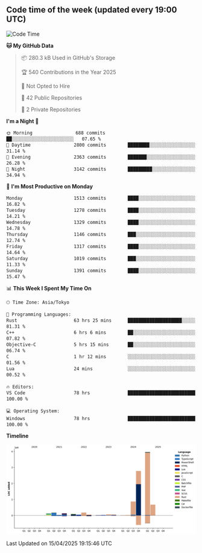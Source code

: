 ## Code time of the week (updated every 19:00 UTC)

<!--START_SECTION:waka-->
![Code Time](http://img.shields.io/badge/Code%20Time-4%2C706%20hrs%2019%20mins-blue)

**🐱 My GitHub Data** 

> 📦 280.3 kB Used in GitHub's Storage 
 > 
> 🏆 540 Contributions in the Year 2025
 > 
> 🚫 Not Opted to Hire
 > 
> 📜 42 Public Repositories 
 > 
> 🔑 2 Private Repositories 
 > 
**I'm a Night 🦉** 

```text
🌞 Morning                688 commits         ██░░░░░░░░░░░░░░░░░░░░░░░   07.65 % 
🌆 Daytime                2800 commits        ████████░░░░░░░░░░░░░░░░░   31.14 % 
🌃 Evening                2363 commits        ███████░░░░░░░░░░░░░░░░░░   26.28 % 
🌙 Night                  3142 commits        █████████░░░░░░░░░░░░░░░░   34.94 % 
```
📅 **I'm Most Productive on Monday** 

```text
Monday                   1513 commits        ████░░░░░░░░░░░░░░░░░░░░░   16.82 % 
Tuesday                  1278 commits        ████░░░░░░░░░░░░░░░░░░░░░   14.21 % 
Wednesday                1329 commits        ████░░░░░░░░░░░░░░░░░░░░░   14.78 % 
Thursday                 1146 commits        ███░░░░░░░░░░░░░░░░░░░░░░   12.74 % 
Friday                   1317 commits        ████░░░░░░░░░░░░░░░░░░░░░   14.64 % 
Saturday                 1019 commits        ███░░░░░░░░░░░░░░░░░░░░░░   11.33 % 
Sunday                   1391 commits        ████░░░░░░░░░░░░░░░░░░░░░   15.47 % 
```


📊 **This Week I Spent My Time On** 

```text
🕑︎ Time Zone: Asia/Tokyo

💬 Programming Languages: 
Rust                     63 hrs 25 mins      ████████████████████░░░░░   81.31 % 
C++                      6 hrs 6 mins        ██░░░░░░░░░░░░░░░░░░░░░░░   07.82 % 
Objective-C              5 hrs 15 mins       ██░░░░░░░░░░░░░░░░░░░░░░░   06.74 % 
C                        1 hr 12 mins        ░░░░░░░░░░░░░░░░░░░░░░░░░   01.56 % 
Lua                      24 mins             ░░░░░░░░░░░░░░░░░░░░░░░░░   00.52 % 

🔥 Editors: 
VS Code                  78 hrs              █████████████████████████   100.00 % 

💻 Operating System: 
Windows                  78 hrs              █████████████████████████   100.00 % 
```

**Timeline**

![Lines of Code chart](https://raw.githubusercontent.com/SARDONYX-sard/SARDONYX-sard/main/assets/bar_graph.png)


 Last Updated on 15/04/2025 19:15:46 UTC
<!--END_SECTION:waka-->